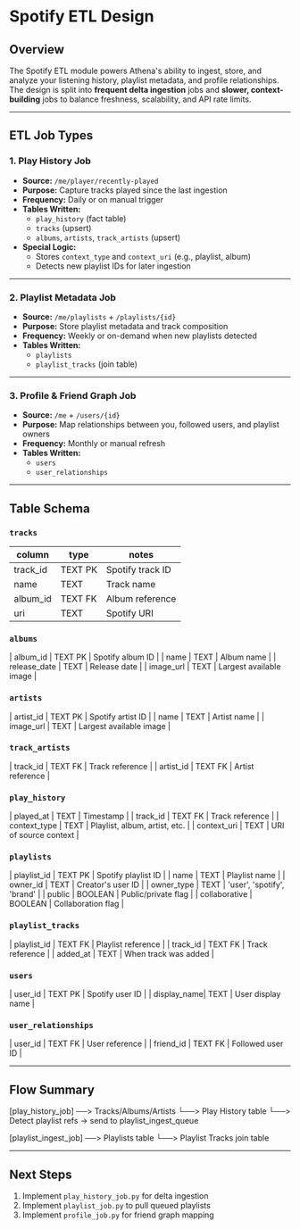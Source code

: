 # Spotify ETL Design

## Overview
The Spotify ETL module powers Athena's ability to ingest, store, and analyze your listening history, playlist metadata, and profile relationships.  
The design is split into **frequent delta ingestion** jobs and **slower, context-building** jobs to balance freshness, scalability, and API rate limits.

---

## ETL Job Types

### 1. Play History Job
- **Source:** `/me/player/recently-played`
- **Purpose:** Capture tracks played since the last ingestion
- **Frequency:** Daily or on manual trigger
- **Tables Written:**
  - `play_history` (fact table)
  - `tracks` (upsert)
  - `albums`, `artists`, `track_artists` (upsert)
- **Special Logic:**
  - Stores `context_type` and `context_uri` (e.g., playlist, album)
  - Detects new playlist IDs for later ingestion

---

### 2. Playlist Metadata Job
- **Source:** `/me/playlists` + `/playlists/{id}`
- **Purpose:** Store playlist metadata and track composition
- **Frequency:** Weekly or on-demand when new playlists detected
- **Tables Written:**
  - `playlists`
  - `playlist_tracks` (join table)

---

### 3. Profile & Friend Graph Job
- **Source:** `/me` + `/users/{id}`
- **Purpose:** Map relationships between you, followed users, and playlist owners
- **Frequency:** Monthly or manual refresh
- **Tables Written:**
  - `users`
  - `user_relationships`

---

## Table Schema

### `tracks`
| column     | type    | notes |
|------------|---------|-------|
| track_id   | TEXT PK | Spotify track ID |
| name       | TEXT    | Track name |
| album_id   | TEXT FK | Album reference |
| uri        | TEXT    | Spotify URI |

### `albums`
| album_id   | TEXT PK | Spotify album ID |
| name       | TEXT    | Album name |
| release_date | TEXT  | Release date |
| image_url	 | TEXT    | Largest available image |

### `artists`
| artist_id  | TEXT PK | Spotify artist ID |
| name       | TEXT    | Artist name |
| image_url	 | TEXT    | Largest available image |

### `track_artists`
| track_id   | TEXT FK | Track reference |
| artist_id  | TEXT FK | Artist reference |

### `play_history`
| played_at  | TEXT    | Timestamp |
| track_id   | TEXT FK | Track reference |
| context_type | TEXT  | Playlist, album, artist, etc. |
| context_uri | TEXT   | URI of source context |

### `playlists`
| playlist_id | TEXT PK | Spotify playlist ID |
| name        | TEXT    | Playlist name |
| owner_id    | TEXT    | Creator's user ID |
| owner_type  | TEXT    | 'user', 'spotify', 'brand' |
| public      | BOOLEAN | Public/private flag |
| collaborative | BOOLEAN | Collaboration flag |

### `playlist_tracks`
| playlist_id | TEXT FK | Playlist reference |
| track_id    | TEXT FK | Track reference |
| added_at    | TEXT    | When track was added |

### `users`
| user_id     | TEXT PK | Spotify user ID |
| display_name| TEXT    | User display name |

### `user_relationships`
| user_id     | TEXT FK | User reference |
| friend_id   | TEXT FK | Followed user ID |

---

## Flow Summary

[play_history_job] ──> Tracks/Albums/Artists
                      └──> Play History table
                      └──> Detect playlist refs → send to playlist_ingest_queue

[playlist_ingest_job] ──> Playlists table
                         └──> Playlist Tracks join table

---

## Next Steps
1. Implement `play_history_job.py` for delta ingestion
2. Implement `playlist_job.py` to pull queued playlists
3. Implement `profile_job.py` for friend graph mapping
